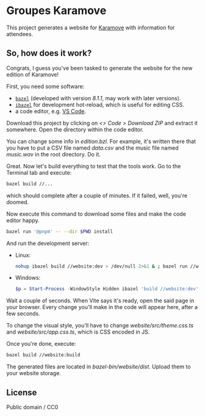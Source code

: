 # Groupes Karamove

This project generates a website for [Karamove](https://ateliers-dam.com/karamove/) with information for attendees.

## So, how does it work?

Congrats, I guess you've been tasked to generate the website for the new edition of Karamove!

First, you need some software:

- [`bazel`](https://github.com/bazelbuild/bazel) (developed with version _8.1.1_, may work with later versions).
- [`ibazel`](https://github.com/bazelbuild/bazel-watcher) for development hot-reload, which is useful for editing CSS.
- a code editor, e.g. [VS Code](https://code.visualstudio.com/).

Download this project by clicking on _<> Code_ > _Download ZIP_ and extract it somewhere. Open the directory within the code editor.

You can change some info in _edition.bzl_. For example, it's written there that you have to put a CSV file named _data.csv_ and the music file named _music.wav_ in the root directory. Do it.

Great. Now let's build everything to test that the tools work. Go to the Terminal tab and execute:

```sh
bazel build //...
```

which should complete after a couple of minutes. If it failed, well, you're doomed.

Now execute this command to download some files and make the code editor happy.

```sh
bazel run '@pnpm' -- --dir $PWD install
```

And run the development server:

- Linux:

  ```sh
  nohup ibazel build //website:dev > /dev/null 2>&1 & ; bazel run //website:dev ; kill $!
  ```

- Windows:

  ```powershell
  $p = Start-Process -WindowStyle Hidden ibazel 'build //website:dev' -PassThru ; try { bazel run //website:dev } finally { $p.Kill() }
  ```

Wait a couple of seconds. When Vite says it's ready, open the said page in your browser. Every change you'll make in the code will appear here, after a few seconds.

To change the visual style, you'll have to change _website/src/theme.css.ts_ and _website/src/app.css.ts_, which is CSS encoded in JS.

Once you're done, execute:

```sh
bazel build //website:build
```

The generated files are located in _bazel-bin/website/dist_. Upload them to your website storage.

## License

Public domain / CC0
